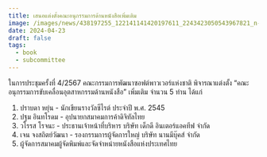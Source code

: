 ```yaml
---
title: เสนอแต่งตั้งคณะอนุกรรมการด้านหนังสือเพิ่มเติม
image: /images/news/438197255_122141141420197611_2243423050543967821_n-1-.jpg
date: 2024-04-23
draft: false
tags:
  - book
  - subcommittee
---
```

ในการประชุมครั้งที่ 4/2567 คณะกรรมการพัฒนาซอฟต์พาวเวอร์แห่งชาติ พิจารณาแต่งตั้ง “คณะอนุกรรมการขับเคลื่อนอุตสาหกรรมด้านหนังสือ” เพิ่มเติม จำนวน 5 ท่าน ได้แก่

1. ปราบดา หยุ่น - นักเขียนรางวัลซีไรต์ ประจำปี พ.ศ. 2545
2. ปฐม อินทโรดม - อุปนายกสมาคมการค้าดิจิทัลไทย
3. วโรรส โรจนะ - ประธานเจ้าหน้าที่บริหาร บริษัท เด็กดี อินเตอร์แอคทีฟ จำกัด
4. เจน จงสถิตย์วัฒนา - รองกรรมการผู้จัดการใหญ่ บริษัท นานมีบุ๊คส์ จำกัด
5. ผู้จัดการสมาคมผู้จัดพิมพ์และจัดจำหน่ายหนังสือแห่งประเทศไทย
